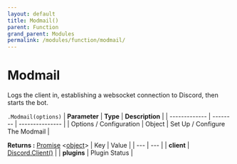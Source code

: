 ```yaml
---
layout: default
title: Modmail()
parent: Function
grand_parent: Modules
permalink: /modules/function/modmail/
---
```


# Modmail
Logs the client in, establishing a websocket connection to Discord, then starts the bot.

```.Modmail(options)```
| **Parameter** | **Type** | **Description** |
| ------------- | -------- | --------------- |
|  Options / Configuration     | Object   | Set Up / Configure The Modmail |

**Returns :** [Promise](https://developer.mozilla.org/en-US/docs/Web/JavaScript/Reference/Global_Objects/Promise) <[object](https://developer.mozilla.org/en-US/docs/Web/JavaScript/Reference/Global_Objects/object)>
| Key | Value |
| --- | --- |
| **client** | [Discord.Client()](https://discord.js.org/#/docs/main/stable/class/Client) |
| **plugins** | Plugin Status |





